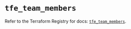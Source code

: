 # `tfe_team_members`

Refer to the Terraform Registry for docs: [`tfe_team_members`](https://registry.terraform.io/providers/hashicorp/tfe/0.55.0/docs/resources/team_members).

